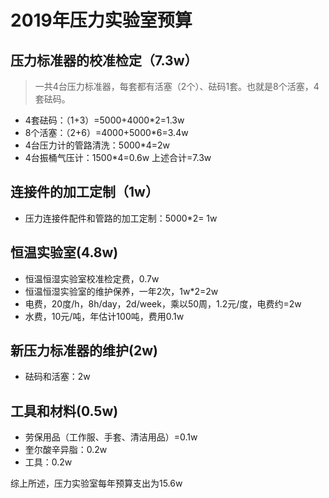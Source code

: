 # 2019年压力实验室预算

## 压力标准器的校准检定（7.3w）
>一共4台压力标准器，每套都有活塞（2个）、砝码1套。也就是8个活塞，4套砝码。

- 4套砝码：（1+3）=5000+4000*2=1.3w
- 8个活塞：（2+6）=4000+5000*6=3.4w
- 4台压力计的管路清洗：5000*4=2w
- 4台振桶气压计：1500*4=0.6w
上述合计=7.3w

## 连接件的加工定制（1w）
- 压力连接件配件和管路的加工定制：5000*2= 1w

## 恒温实验室(4.8w)
- 恒温恒湿实验室校准检定费，0.7w
- 恒温恒湿实验室的维护保养，一年2次，1w*2=2w
- 电费，20度/h，8h/day，2d/week，乘以50周，1.2元/度，电费约=2w
- 水费，10元/吨，年估计100吨，费用0.1w

## 新压力标准器的维护(2w)
- 砝码和活塞：2w

## 工具和材料(0.5w)

- 劳保用品（工作服、手套、清洁用品）=0.1w
- 奎尔酸辛异脂：0.2w
- 工具：0.2w

综上所述，压力实验室每年预算支出为15.6w
